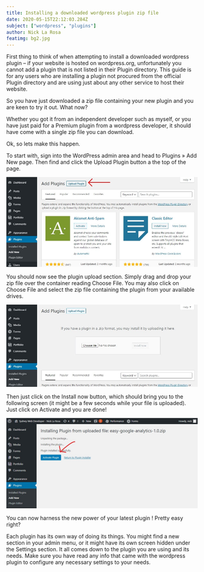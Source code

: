 ```yaml
---
title: Installing a downloaded wordpress plugin zip file
date: 2020-05-15T22:12:03.284Z
subject: ["wordpress", "plugins"]
author: Nick La Rosa
featimg: bg2.jpg
---
```


First thing to think of when attempting to install a downloaded wordpress plugin – if your website is hosted on wordpress.org, unfortunately you cannot add a plugin that is not listed in their Plugin directory. This guide is for any users who are installing a plugin not procured from the official Plugin directory and are using just about any other service to host their website.

So you have just downloaded a zip file containing your new plugin and you are keen to try it out. What now?

Whether you got it from an independent developer such as myself, or you have just paid for a Premium plugin from a wordpress developer, it should have come with a single zip file you can download.

Ok, so lets make this happen.

To start with, sign into the WordPress admin area and head to Plugins » Add New page. Then find and click the Upload Plugin button a the top of the page.

![Wordpress Upload Pluin](./upload_plugin.jpg)

You should now see the plugin upload section. Simply drag and drop your zip file over the container reading Choose File. You may also click on Choose File and select the zip file containing the plugin from your available drives.

![](./uploadplugin2-1.jpg)

Then just click on the Install now button, which should bring you to the following screen (it might be a few seconds while your file is uploaded). Just click on Activate and you are done!

![](./uploadplugin3.jpg)

You can now harness the new power of your latest plugin ! Pretty easy right?

Each plugin has its own way of doing its things. You might find a new section in your admin menu, or it might have its own screen hidden under the Settings section. It all comes down to the plugin you are using and its needs. Make sure you have read any info that came with the wordpress plugin to configure any necessary settings to your needs.
